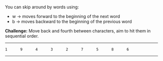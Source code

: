 You can skip around by words using:

* w -> moves forward to the beginning of the next word
* b -> moves backward to the beginning of the previous word

**Challenge:**
Move back and fourth between characters, aim to hit them in sequential order.

-------------------------------------------------------------------------------

    1      9      4      3      2      7      5      8      6

-------------------------------------------------------------------------------
